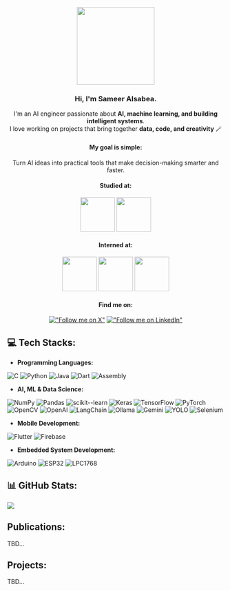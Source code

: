 <div align="center">
  <img src="https://github.com/user-attachments/assets/e14e315b-efe4-4b16-9e14-30844fe40ff7" height="180"/>
  
  ### Hi, I'm Sameer Alsabea.
  I'm an AI engineer passionate about **AI, machine learning, and building intelligent systems**.  
  I love working on projects that bring together **data, code, and creativity** 🪄

  #### My goal is simple: 
  Turn AI ideas into practical tools that make decision-making smarter and faster.

  #### Studied at:
  <p>
    <img src="https://github.com/user-attachments/assets/ebfbe143-abfb-4376-aa19-728ab65b137a" height="80" />
    <img src="https://github.com/user-attachments/assets/2e89722d-9349-4aa9-845d-534393a4d5df" height="80" />
  <p />

  #### Interned at:
  <p>
    <img src="https://github.com/user-attachments/assets/40a507c2-c867-4b42-905e-fcc39d838985" height="80" />
    <img src="https://github.com/user-attachments/assets/2e89722d-9349-4aa9-845d-534393a4d5df" height="80" />
    <img src="https://github.com/user-attachments/assets/d86a9976-34a5-4de2-a6a7-5ba132721c79" height="80" />
  <p />
  
  #### Find me on: 
  [!["Follow me on X"](https://img.shields.io/twitter/follow/pr_Mais?label=Follow%20me)](https://x.com/Sameer_Alsabea) [!["Follow me on LinkedIn"](https://img.shields.io/badge/LinkedIn-blue?style=flat&logo=linkedin&labelColor=blue)](https://www.linkedin.com/in/sameer-alsabea-610291239/)
  
</div>
  
## :computer: Tech Stacks:

- **Programming Languages:**

![C](https://img.shields.io/badge/C-00599C?style=flat&logo=c&logoColor=white)
![Python](https://img.shields.io/badge/Python-3776AB?style=flat&logo=python&logoColor=white)
![Java](https://img.shields.io/badge/Java-ED8B00?style=flat&logo=openjdk&logoColor=white)
![Dart](https://img.shields.io/badge/Dart-0175C2?style=flat&logo=dart&logoColor=white)
![Assembly](https://img.shields.io/badge/Assembly-6E4C13?style=flat&logo=protocols.io&logoColor=white)

- **AI, ML & Data Science:**

![NumPy](https://img.shields.io/badge/NumPy-013243?style=flat&logo=numpy&logoColor=white)
![Pandas](https://img.shields.io/badge/Pandas-150458?style=flat&logo=pandas&logoColor=white)
![scikit--learn](https://img.shields.io/badge/scikit--learn-F7931E?style=flat&logo=scikitlearn&logoColor=white)
![Keras](https://img.shields.io/badge/Keras-D00000?style=flat&logo=keras&logoColor=white)
![TensorFlow](https://img.shields.io/badge/TensorFlow-FF6F00?style=flat&logo=tensorflow&logoColor=white)
![PyTorch](https://img.shields.io/badge/PyTorch-EE4C2C?style=flat&logo=pytorch&logoColor=white)
![OpenCV](https://img.shields.io/badge/OpenCV-5C3EE8?style=flat&logo=opencv&logoColor=white)
![OpenAI](https://img.shields.io/badge/OpenAI-412991?style=flat&logo=openai&logoColor=white)
![LangChain](https://img.shields.io/badge/LangChain-1C3C3C?style=flat&logo=langchain&logoColor=white)
![Ollama](https://img.shields.io/badge/Ollama-000000?style=flat&logo=ollama&logoColor=white)
![Gemini](https://img.shields.io/badge/Gemini-4285F4?style=flat&logo=googlegemini&logoColor=white)
![YOLO](https://img.shields.io/badge/YOLO-00FFFF?style=flat&logo=yolo&logoColor=black)
![Selenium](https://img.shields.io/badge/Selenium-43B02A?style=flat&logo=selenium&logoColor=white)

- **Mobile Development:**

![Flutter](https://img.shields.io/badge/Flutter-02569B?style=flat&logo=flutter&logoColor=white)
![Firebase](https://img.shields.io/badge/Firebase-FFCA28?style=flat&logo=firebase&logoColor=black)

- **Embedded System Development:**

![Arduino](https://img.shields.io/badge/Arduino-00878F?style=flat&logo=arduino&logoColor=white)
![ESP32](https://img.shields.io/badge/ESP32-E7352C?style=flat&logo=espressif&logoColor=white)
![LPC1768](https://img.shields.io/badge/LPC1768-002E6D?style=flat&logo=nxp&logoColor=white)

## 📊 GitHub Stats:

<!-- Total commits, stars, etc. -->
![](https://github-readme-streak-stats.herokuapp.com/?user=Sameer-13&theme=dark&hide_border=false)

## Publications:
TBD...

## Projects:
TBD...
